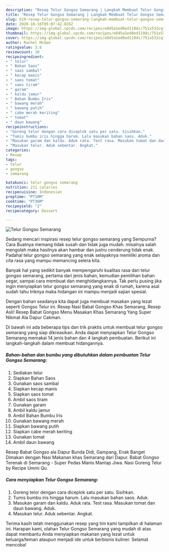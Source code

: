 ```yaml
---
description: "Resep Telur Gongso Semarang | Langkah Membuat Telur Gongso Semarang Yang Mudah Dan Praktis"
title: "Resep Telur Gongso Semarang | Langkah Membuat Telur Gongso Semarang Yang Mudah Dan Praktis"
slug: 619-resep-telur-gongso-semarang-langkah-membuat-telur-gongso-semarang-yang-mudah-dan-praktis
date: 2020-10-16T05:07:42.826Z
image: https://img-global.cpcdn.com/recipes/e845a1ed0ed119dc/751x532cq70/telur-gongso-semarang-foto-resep-utama.jpg
thumbnail: https://img-global.cpcdn.com/recipes/e845a1ed0ed119dc/751x532cq70/telur-gongso-semarang-foto-resep-utama.jpg
cover: https://img-global.cpcdn.com/recipes/e845a1ed0ed119dc/751x532cq70/telur-gongso-semarang-foto-resep-utama.jpg
author: Rachel McGee
ratingvalue: 3.6
reviewcount: 10
recipeingredient:
- " telur"
- " Bahan Saos"
- " saos sambal"
- " kecap manis"
- " saos tomat"
- " saos tiram"
- " garam"
- " kaldu jamur"
- " Bahan Bumbu Iris"
- " bawang merah"
- " bawang putih"
- " cabe merah keriting"
- " tomat"
- " daun bawang"
recipeinstructions:
- "Goreng telor dengan cara diceplok satu per satu. Sisihkan."
- "Tumis bumbu iris hingga harum. Lalu masukan bahan saos. Aduk."
- "Masukan garam dan kaldu. Aduk rata. Test rasa. Masukan tomat dan daun bawang. Aduk."
- "Masukan telur. Aduk sebentar. Angkat."
categories:
- Resep
tags:
- telur
- gongso
- semarang

katakunci: telur gongso semarang 
nutrition: 211 calories
recipecuisine: Indonesian
preptime: "PT10M"
cooktime: "PT36M"
recipeyield: "2"
recipecategory: Dessert

---
```



![Telur Gongso Semarang](https://img-global.cpcdn.com/recipes/e845a1ed0ed119dc/751x532cq70/telur-gongso-semarang-foto-resep-utama.jpg)

Sedang mencari inspirasi resep telur gongso semarang yang Sempurna? Cara Buatnya memang tidak susah dan tidak juga mudah. misalnya salah mengolah maka hasilnya akan hambar dan justru cenderung tidak enak. Padahal telur gongso semarang yang enak selayaknya memiliki aroma dan cita rasa yang mampu memancing selera kita.

Banyak hal yang sedikit banyak mempengaruhi kualitas rasa dari telur gongso semarang, pertama dari jenis bahan, kemudian pemilihan bahan segar, sampai cara membuat dan menghidangkannya. Tak perlu pusing jika ingin menyiapkan telur gongso semarang yang enak di rumah, karena asal sudah tahu triknya maka hidangan ini mampu menjadi sajian spesial.

Dengan bahan seadanya kita dapat juga membuat masakan yang lezat seperti Gongso Telur ini. Resep Nasi Babat Gongso Khas Semarang, Resep Asli! Resep Babat Gongso Menu Masakan Khas Semarang Yang Super Nikmat Ala Dapur Cakman.


Di bawah ini ada beberapa tips dan trik praktis untuk membuat telur gongso semarang yang siap dikreasikan. Anda dapat menyiapkan Telur Gongso Semarang memakai 14 jenis bahan dan 4 langkah pembuatan. Berikut ini langkah-langkah dalam membuat hidangannya.

<!--inarticleads1-->

##### Bahan-bahan dan bumbu yang dibutuhkan dalam pembuatan Telur Gongso Semarang:

1. Sediakan  telur
1. Siapkan  Bahan Saos
1. Gunakan  saos sambal
1. Siapkan  kecap manis
1. Siapkan  saos tomat
1. Ambil  saos tiram
1. Gunakan  garam
1. Ambil  kaldu jamur
1. Ambil  Bahan Bumbu Iris
1. Gunakan  bawang merah
1. Siapkan  bawang putih
1. Siapkan  cabe merah keriting
1. Gunakan  tomat
1. Ambil  daun bawang


Resep Babat Gongso ala Dapur Bunda Didi, Gampang, Enak Banget Dimakan dengan Nasi Makanan khas Semarang dari Dapur. Babat Gongso Terenak di Semarang - Super Pedas Manis Mantap Jiwa. Nasi Goreng Telur by Recipe Ummi Qu. 

<!--inarticleads2-->

##### Cara menyiapkan Telur Gongso Semarang:

1. Goreng telor dengan cara diceplok satu per satu. Sisihkan.
1. Tumis bumbu iris hingga harum. Lalu masukan bahan saos. Aduk.
1. Masukan garam dan kaldu. Aduk rata. Test rasa. Masukan tomat dan daun bawang. Aduk.
1. Masukan telur. Aduk sebentar. Angkat.




Terima kasih telah menggunakan resep yang tim kami tampilkan di halaman ini. Harapan kami, olahan Telur Gongso Semarang yang mudah di atas dapat membantu Anda menyiapkan makanan yang lezat untuk keluarga/teman ataupun menjadi ide untuk berbisnis kuliner. Selamat mencoba!
